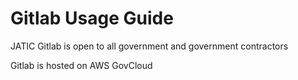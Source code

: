 # Gitlab Usage Guide

JATIC Gitlab is open to all government and government contractors

Gitlab is hosted on AWS GovCloud



